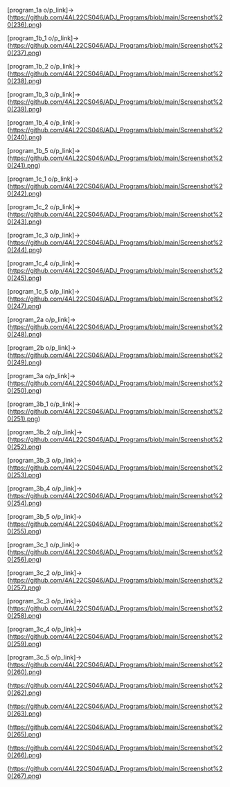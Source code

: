 [program_1a o/p_link]-> (https://github.com/4AL22CS046/ADJ_Programs/blob/main/Screenshot%20(236).png)

[program_1b_1 o/p_link]->(https://github.com/4AL22CS046/ADJ_Programs/blob/main/Screenshot%20(237).png)

[program_1b_2 o/p_link]->(https://github.com/4AL22CS046/ADJ_Programs/blob/main/Screenshot%20(238).png)

[program_1b_3 o/p_link]->(https://github.com/4AL22CS046/ADJ_Programs/blob/main/Screenshot%20(239).png)

[program_1b_4 o/p_link]->(https://github.com/4AL22CS046/ADJ_Programs/blob/main/Screenshot%20(240).png)

[program_1b_5 o/p_link]->(https://github.com/4AL22CS046/ADJ_Programs/blob/main/Screenshot%20(241).png)

[program_1c_1 o/p_link]->(https://github.com/4AL22CS046/ADJ_Programs/blob/main/Screenshot%20(242).png)

[program_1c_2 o/p_link]->(https://github.com/4AL22CS046/ADJ_Programs/blob/main/Screenshot%20(243).png)

[program_1c_3 o/p_link]->(https://github.com/4AL22CS046/ADJ_Programs/blob/main/Screenshot%20(244).png)

[program_1c_4 o/p_link]->(https://github.com/4AL22CS046/ADJ_Programs/blob/main/Screenshot%20(245).png)

[program_1c_5 o/p_link]->(https://github.com/4AL22CS046/ADJ_Programs/blob/main/Screenshot%20(247).png)

[program_2a o/p_link]->(https://github.com/4AL22CS046/ADJ_Programs/blob/main/Screenshot%20(248).png)

[program_2b o/p_link]->(https://github.com/4AL22CS046/ADJ_Programs/blob/main/Screenshot%20(249).png)

[program_3a o/p_link]->(https://github.com/4AL22CS046/ADJ_Programs/blob/main/Screenshot%20(250).png)

[program_3b_1 o/p_link]->(https://github.com/4AL22CS046/ADJ_Programs/blob/main/Screenshot%20(251).png)

[program_3b_2 o/p_link]->(https://github.com/4AL22CS046/ADJ_Programs/blob/main/Screenshot%20(252).png)

[program_3b_3 o/p_link]->(https://github.com/4AL22CS046/ADJ_Programs/blob/main/Screenshot%20(253).png)

[program_3b_4 o/p_link]->(https://github.com/4AL22CS046/ADJ_Programs/blob/main/Screenshot%20(254).png)

[program_3b_5 o/p_link]->(https://github.com/4AL22CS046/ADJ_Programs/blob/main/Screenshot%20(255).png)

[program_3c_1 o/p_link]->(https://github.com/4AL22CS046/ADJ_Programs/blob/main/Screenshot%20(256).png)

[program_3c_2 o/p_link]->(https://github.com/4AL22CS046/ADJ_Programs/blob/main/Screenshot%20(257).png)

[program_3c_3 o/p_link]->(https://github.com/4AL22CS046/ADJ_Programs/blob/main/Screenshot%20(258).png)

[program_3c_4 o/p_link]->(https://github.com/4AL22CS046/ADJ_Programs/blob/main/Screenshot%20(259).png)

[program_3c_5 o/p_link]->(https://github.com/4AL22CS046/ADJ_Programs/blob/main/Screenshot%20(260).png)

(https://github.com/4AL22CS046/ADJ_Programs/blob/main/Screenshot%20(262).png)

(https://github.com/4AL22CS046/ADJ_Programs/blob/main/Screenshot%20(263).png)

(https://github.com/4AL22CS046/ADJ_Programs/blob/main/Screenshot%20(265).png)

(https://github.com/4AL22CS046/ADJ_Programs/blob/main/Screenshot%20(266).png)

(https://github.com/4AL22CS046/ADJ_Programs/blob/main/Screenshot%20(267).png)



